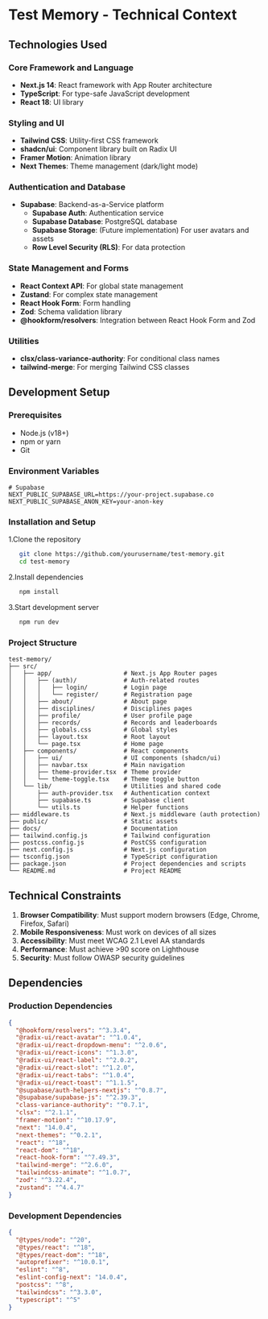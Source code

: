 # Test Memory - Technical Context

## Technologies Used

### Core Framework and Language

- **Next.js 14**: React framework with App Router architecture
- **TypeScript**: For type-safe JavaScript development
- **React 18**: UI library

### Styling and UI

- **Tailwind CSS**: Utility-first CSS framework
- **shadcn/ui**: Component library built on Radix UI
- **Framer Motion**: Animation library
- **Next Themes**: Theme management (dark/light mode)

### Authentication and Database

- **Supabase**: Backend-as-a-Service platform
  - **Supabase Auth**: Authentication service
  - **Supabase Database**: PostgreSQL database
  - **Supabase Storage**: (Future implementation) For user avatars and assets
  - **Row Level Security (RLS)**: For data protection

### State Management and Forms

- **React Context API**: For global state management
- **Zustand**: For complex state management
- **React Hook Form**: Form handling
- **Zod**: Schema validation library
- **@hookform/resolvers**: Integration between React Hook Form and Zod

### Utilities

- **clsx/class-variance-authority**: For conditional class names
- **tailwind-merge**: For merging Tailwind CSS classes

## Development Setup

### Prerequisites

- Node.js (v18+)
- npm or yarn
- Git

### Environment Variables

```psh
# Supabase
NEXT_PUBLIC_SUPABASE_URL=https://your-project.supabase.co
NEXT_PUBLIC_SUPABASE_ANON_KEY=your-anon-key
```

### Installation and Setup

1.Clone the repository

```bash
   git clone https://github.com/yourusername/test-memory.git
   cd test-memory
   ```

2.Install dependencies

```bash
   npm install
   ```

3.Start development server

```bash
   npm run dev
   ```

### Project Structure

```psh
test-memory/
├── src/
│   ├── app/                    # Next.js App Router pages
│   │   ├── (auth)/             # Auth-related routes
│   │   │   ├── login/          # Login page
│   │   │   └── register/       # Registration page
│   │   ├── about/              # About page
│   │   ├── disciplines/        # Disciplines pages
│   │   ├── profile/            # User profile page
│   │   ├── records/            # Records and leaderboards
│   │   ├── globals.css         # Global styles
│   │   ├── layout.tsx          # Root layout
│   │   └── page.tsx            # Home page
│   ├── components/             # React components
│   │   ├── ui/                 # UI components (shadcn/ui)
│   │   ├── navbar.tsx          # Main navigation
│   │   ├── theme-provider.tsx  # Theme provider
│   │   └── theme-toggle.tsx    # Theme toggle button
│   └── lib/                    # Utilities and shared code
│       ├── auth-provider.tsx   # Authentication context
│       ├── supabase.ts         # Supabase client
│       └── utils.ts            # Helper functions
├── middleware.ts               # Next.js middleware (auth protection)
├── public/                     # Static assets
├── docs/                       # Documentation
├── tailwind.config.js          # Tailwind configuration
├── postcss.config.js           # PostCSS configuration
├── next.config.js              # Next.js configuration
├── tsconfig.json               # TypeScript configuration
├── package.json                # Project dependencies and scripts
└── README.md                   # Project README
```

## Technical Constraints

1. **Browser Compatibility**: Must support modern browsers (Edge, Chrome, Firefox, Safari)
2. **Mobile Responsiveness**: Must work on devices of all sizes
3. **Accessibility**: Must meet WCAG 2.1 Level AA standards
4. **Performance**: Must achieve >90 score on Lighthouse
5. **Security**: Must follow OWASP security guidelines

## Dependencies

### Production Dependencies

```json
{
  "@hookform/resolvers": "^3.3.4",
  "@radix-ui/react-avatar": "^1.0.4",
  "@radix-ui/react-dropdown-menu": "^2.0.6",
  "@radix-ui/react-icons": "^1.3.0",
  "@radix-ui/react-label": "^2.0.2",
  "@radix-ui/react-slot": "^1.2.0",
  "@radix-ui/react-tabs": "^1.0.4",
  "@radix-ui/react-toast": "^1.1.5",
  "@supabase/auth-helpers-nextjs": "^0.8.7",
  "@supabase/supabase-js": "^2.39.3",
  "class-variance-authority": "^0.7.1",
  "clsx": "^2.1.1",
  "framer-motion": "^10.17.9",
  "next": "14.0.4",
  "next-themes": "^0.2.1",
  "react": "^18",
  "react-dom": "^18",
  "react-hook-form": "^7.49.3",
  "tailwind-merge": "^2.6.0",
  "tailwindcss-animate": "^1.0.7",
  "zod": "^3.22.4",
  "zustand": "^4.4.7"
}
```

### Development Dependencies

```json
{
  "@types/node": "^20",
  "@types/react": "^18",
  "@types/react-dom": "^18",
  "autoprefixer": "^10.0.1",
  "eslint": "^8",
  "eslint-config-next": "14.0.4",
  "postcss": "^8",
  "tailwindcss": "^3.3.0",
  "typescript": "^5"
}
```
